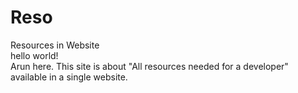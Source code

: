 # Reso
Resources in Website     
hello world!       
Arun here. This site is about "All resources needed for a developer" available in a single website.
